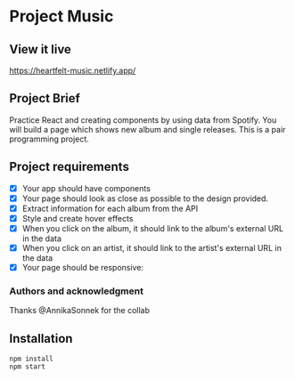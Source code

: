 # Project Music 

## View it live
https://heartfelt-music.netlify.app/

## Project Brief
Practice React and creating components by using data from Spotify. You will build a page which shows new album and single releases. This is a pair programming project. 

## Project requirements 

- [x] Your app should have components
- [x] Your page should look as close as possible to the design provided.
- [x] Extract information for each album from the API
- [x] Style and create hover effects
- [x] When you click on the album, it should link to the album's external URL in the data
- [x] When you click on an artist, it should link to the artist's external URL in the data
- [x] Your page should be responsive:

### Authors and acknowledgment  

Thanks @AnnikaSonnek for the collab 

## Installation

    npm install
    npm start 
